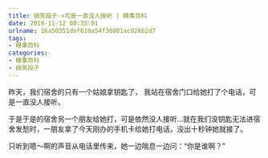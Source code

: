 ```yaml
---
title: 搞笑段子->可是一直没人接听 | 糗事百科
date: 2019-11-12 00:35:01
urlname: 16a50351def610a54f36801ac028b2d7
tags: 
- 糗事百科
categories:
- 糗事百科
- 搞笑段子
---
```

昨天，我们宿舍的只有一个姑娘拿钥匙了，  我站在宿舍门口给她打了个电话，可是一直没人接听。

于是于是的宿舍另一个朋友给她打，可是依然没人接听…就在我们没钥匙无法进宿舍发愁时，一朋友拿了今天刚办的手机卡给她打电话，没出十秒钟她就接了。

只听到嗯～啊的声音从电话里传来，她一边喘息一边问：“你是谁啊？”


